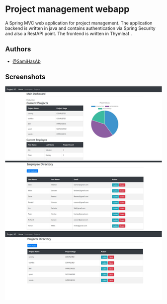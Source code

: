 
# Project management webapp

A Spring MVC web application for project management. The application backend is written in java and contains authentication via Spring Security and also a RestAPI point. The frontend is written in Thymleaf .


## Authors

- [@SamiHasAb](https://github.com/SamiHasAb)

  
## Screenshots

![Screenshot](old1.JPG)
![Screenshot](old2.JPG)
![Screenshot](old3.JPG)
  
